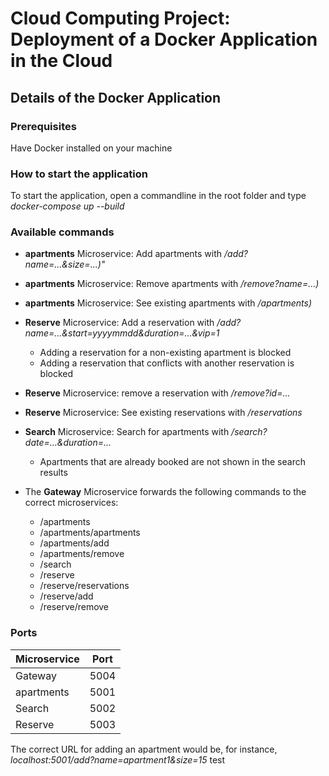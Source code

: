 # Cloud Computing Project: Deployment of a Docker Application in the Cloud

## Details of the Docker Application 

### Prerequisites 

Have Docker installed on your machine

### How to start the application

To start the application, open a commandline in the root folder and type *docker-compose up --build*

### Available commands 

* **apartments** Microservice: Add apartments with */add?name=...&size=...)"*
* **apartments** Microservice: Remove apartments with */remove?name=...)*
* **apartments** Microservice: See existing apartments with */apartments)*


* **Reserve** Microservice: Add a reservation with */add?name=...&start=yyyymmdd&duration=...&vip=1* 
    + Adding a reservation for a non-existing apartment is blocked
    + Adding a reservation that conflicts with another reservation is blocked
* **Reserve** Microservice: remove a reservation with */remove?id=...* 
* **Reserve** Microservice: See existing reservations with */reservations* 


* **Search** Microservice: Search for apartments with */search?date=...&duration=...* 
    + Apartments that are already booked are not shown in the search results

* The **Gateway** Microservice forwards the following commands to the correct microservices: 
    + /apartments
    + /apartments/apartments
    + /apartments/add
    + /apartments/remove
    + /search
    + /reserve
    + /reserve/reservations
    + /reserve/add
    + /reserve/remove

### Ports

| Microservice | Port |
| ------------ | ------ |
| Gateway | 5004 |
| apartments | 5001 |
| Search | 5002 |
| Reserve | 5003 | 

The correct URL for adding an apartment would be, for instance, *localhost:5001/add?name=apartment1&size=15*
test



